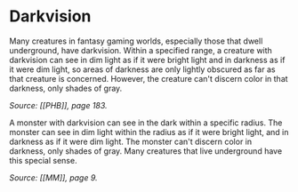 # Darkvision

Many creatures in fantasy gaming worlds, especially those that dwell underground, have darkvision. Within a specified range, a creature with darkvision can see in dim light as if it were bright light and in darkness as if it were dim light, so areas of darkness are only lightly  obscured as far as that creature is concerned. However, the creature can't discern color in that darkness, only shades of gray.

*Source: [[PHB]], page 183.*

A monster with darkvision can see in the dark within a specific radius. The monster can see in dim light within the radius as if it were bright light, and in darkness as if it were dim light. The monster can't discern color in darkness, only shades of gray. Many creatures that live underground have this special sense.

*Source: [[MM]], page 9.*
